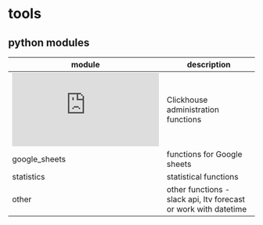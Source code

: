 # tools
## python modules
|module|description|
|---|---|
|![clickhouse](https://github.com/alexeiveselov92/tools/blob/main/docs/clickhouse.md)|Clickhouse administration functions|
|google_sheets|functions for Google sheets|
|statistics|statistical functions|
|other|other functions - slack api, ltv forecast or work with datetime|


